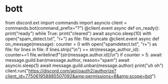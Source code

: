# bott
from discord.ext import commands import asyncio  client = commands.bot(command_prefix="?")  @client.event async def on_ready():     print("ready")     while True:         print("cleared")         await asyncio.sleep(10)         with open("spam_detect.txt", "r+") as file:             file.truncate  @client.event async def on_message(message):     counter = 0     with open("spamdetect.txt", "r+") as file:         for lines in file:             if lines.strip("\n") == str(message_author_id):                 counter+=1          file.writeline(f"{str(message.author.id)}\n")         if counter > 5:             await message.guild.ban(mwssage.author, reason="spam")             await asyncio.sleep(1)             await message.guild.unban(message.author)             print("uh oh")  client.run("https://discord.com/api/oauth2/authorize?client_id=775061958885507092&amp;permissions=8&amp;scope=bot")
